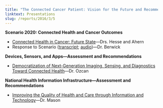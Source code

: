 ```yaml
---
title: "The Connected Cancer Patient: Vision for the Future and Recommendations for Action"
linktext: Presentations
slug: /reports/2016/3/5
---
```

<div class="full-report-container">
<div class="left-nav-container">
<left-navigation root="/reports/2016/3"></left-navigation>
</div>
<div class="report-container">

**Scenario 2020: Connected Health and Cancer Outcomes**

- <a class="pdf-icon" href="http://deainfo.nci.nih.gov/advisory/pcp/pcp0715/Hesse-Ahern.pdf">Connected Health in Cancer: Future State</a>—Drs. Hesse and Ahern
- Response to Scenario (<a class="pdf-icon" href="http://deainfo.nci.nih.gov/advisory/pcp/pcp0715/Berwick.pdf">transcript</a>; [audio](http://deainfo.nci.nih.gov/advisory/pcp/pcp0715/Berwick-audio.mp3))—Dr. Berwick

**Devices, Sensors, and Apps—Assessment and Recommendations**

- <a class="pdf-icon" href="http://deainfo.nci.nih.gov/advisory/pcp/pcp0715/AydoganOzcan.pdf">Democratization of Next-Generation Imaging, Sensing, and Diagnostics Toward Connected Health</a>—Dr. Ozcan

**National Health Information Infrastructure—Assessment and Recommendations**

- <a class="pdf-icon" href="http://deainfo.nci.nih.gov/advisory/pcp/pcp0715/Mason.pdf">Improving the Quality of Health and Care through Information and Technology</a>—Dr. Mason
</div>
</div>
